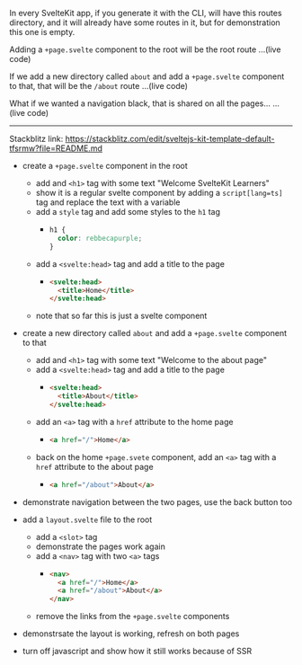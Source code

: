 In every SvelteKit app, if you generate it with the CLI, will have this routes directory, and it will already have some routes in it, but for demonstration this one is empty.

Adding a `+page.svelte` component to the root will be the root route
...(live code)

If we add a new directory called `about` and add a `+page.svelte` component to that, that will be the `/about` route
...(live code)

What if we wanted a navigation black, that is shared on all the pages...
...(live code)

---

Stackblitz link: https://stackblitz.com/edit/sveltejs-kit-template-default-tfsrmw?file=README.md

- create a `+page.svelte` component in the root

  - add and `<h1>` tag with some text "Welcome SvelteKit Learners"
  - show it is a regular svelte component by adding a `script[lang=ts]` tag and replace the text with a variable
  - add a `style` tag and add some styles to the `h1` tag
    - ```css
      h1 {
        color: rebbecapurple;
      }
      ```
  - add a `<svelte:head>` tag and add a title to the page
    - ```html
      <svelte:head>
        <title>Home</title>
      </svelte:head>
      ```
  - note that so far this is just a svelte component

- create a new directory called `about` and add a `+page.svelte` component to that
  - add and `<h1>` tag with some text "Welcome to the about page"
  - add a `<svelte:head>` tag and add a title to the page
    - ```html
      <svelte:head>
        <title>About</title>
      </svelte:head>
      ```
  - add an `<a>` tag with a `href` attribute to the home page
    - ```html
      <a href="/">Home</a>
      ```
  - back on the home `+page.svete` component, add an `<a>` tag with a `href` attribute to the about page
    - ```html
      <a href="/about">About</a>
      ```
- demonstrate navigation between the two pages, use the back button too
- add a `layout.svelte` file to the root

  - add a `<slot>` tag
  - demonstrate the pages work again
  - add a `<nav>` tag with two `<a>` tags
    - ```html
      <nav>
        <a href="/">Home</a>
        <a href="/about">About</a>
      </nav>
      ```
  - remove the links from the `+page.svelte` components

- demonstrsate the layout is working, refresh on both pages
- turn off javascript and show how it still works because of SSR
